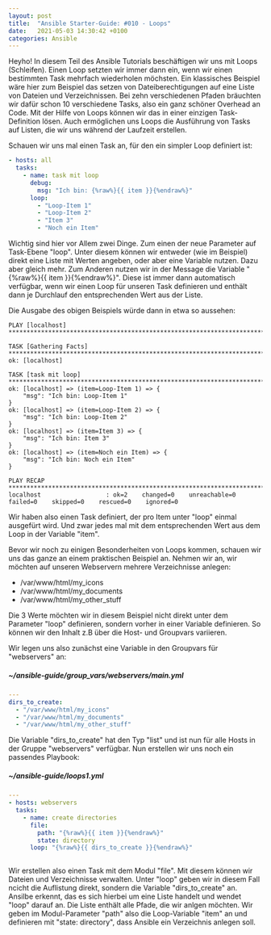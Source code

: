 ```yaml
---
layout: post
title:  "Ansible Starter-Guide: #010 - Loops"
date:   2021-05-03 14:30:42 +0100
categories: Ansible
---
```


Heyho! In diesem Teil des Ansible Tutorials beschäftigen wir uns mit Loops (Schleifen). Einen Loop setzten wir immer dann ein, wenn wir einen bestimmten Task
mehrfach wiederholen möchsten. Ein klassisches Beispiel wäre hier zum Beispiel das setzen von Dateiberechtigungen auf eine Liste von Dateien und Verzeichnissen. Bei zehn verschiedenen Pfaden bräuchten wir dafür schon 10 verschiedene Tasks, also ein ganz schöner Overhead an Code. Mit der Hilfe von Loops können wir das in einer einzigen Task-Definition lösen. Auch ermöglichen uns Loops die Ausführung von Tasks auf Listen, die wir uns während der Laufzeit erstellen.

Schauen wir uns mal einen Task an, für den ein simpler Loop definiert ist:

```yaml
- hosts: all
  tasks:
    - name: task mit loop
      debug: 
        msg: "Ich bin: {%raw%}{{ item }}{%endraw%}"
      loop:
        - "Loop-Item 1"
        - "Loop-Item 2"
        - "Item 3"
        - "Noch ein Item"
```
<!-- excerpt-end -->

Wichtig sind hier vor Allem zwei Dinge. Zum einen der neue Parameter auf Task-Ebene "loop". Unter diesem können wir entweder (wie im Beispiel) direkt eine Liste mit Werten angeben, oder aber eine Variable nutzen. Dazu aber gleich mehr. Zum Anderen nutzen wir in der Message die Variable "{%raw%}{{ item }}{%endraw%}". Diese ist immer dann automatisch verfügbar, wenn wir einen Loop für unseren Task definieren und enthält dann je Durchlauf den entsprechenden Wert aus der Liste. 

Die Ausgabe des obigen Beispiels würde dann in etwa so aussehen:

```
PLAY [localhost] ********************************************************************************************************************************************************

TASK [Gathering Facts] **************************************************************************************************************************************************
ok: [localhost]

TASK [task mit loop] ****************************************************************************************************************************************************
ok: [localhost] => (item=Loop-Item 1) => {
    "msg": "Ich bin: Loop-Item 1"
}
ok: [localhost] => (item=Loop-Item 2) => {
    "msg": "Ich bin: Loop-Item 2"
}
ok: [localhost] => (item=Item 3) => {
    "msg": "Ich bin: Item 3"
}
ok: [localhost] => (item=Noch ein Item) => {
    "msg": "Ich bin: Noch ein Item"
}

PLAY RECAP **************************************************************************************************************************************************************
localhost                  : ok=2    changed=0    unreachable=0    failed=0    skipped=0    rescued=0    ignored=0  
```

Wir haben also einen Task definiert, der pro Item unter "loop" einmal ausgefürt wird. Und zwar jedes mal mit dem entsprechenden Wert aus dem Loop in der Variable "item".

Bevor wir noch zu einigen Besonderheiten von Loops kommen, schauen wir uns das ganze an einem praktischen Beispiel an. Nehmen wir an, wir möchten auf unseren Webservern mehrere Verzeichnisse anlegen: 

* /var/www/html/my_icons
* /var/www/html/my_documents
* /var/www/html/my_other_stuff

Die 3 Werte möchten wir in diesem Beispiel nicht direkt unter dem Parameter "loop" definieren, sondern vorher in einer Variable definieren. So können wir den Inhalt z.B über die Host- und Groupvars variieren. 

Wir legen uns also zunächst eine Variable in den Groupvars für "webservers" an:

##### ~/ansible-guide/group_vars/webservers/main.yml
```yaml
---
dirs_to_create: 
  - "/var/www/html/my_icons"
  - "/var/www/html/my_documents"
  - "/var/www/html/my_other_stuff"
```

Die Variable "dirs_to_create" hat den Typ "list" und ist nun für alle Hosts in der Gruppe "webservers" verfügbar. Nun erstellen wir uns noch ein passendes Playbook:

##### ~/ansible-guide/loops1.yml
``` yaml
---
- hosts: webservers
  tasks:
    - name: create directories
      file:
        path: "{%raw%}{{ item }}{%endraw%}"
        state: directory
      loop: "{%raw%}{{ dirs_to_create }}{%endraw%}"
      
```

Wir erstellen also einen Task mit dem Modul "file". Mit diesem können wir Dateien und Verzeichnisse verwalten. Unter "loop" geben wir in diesem Fall ncicht die Auflistung direkt, sondern die Variable "dirs_to_create" an. Ansilbe erkennt, das es sich hierbei um eine Liste handelt und wendet "loop" darauf an. Die Liste enthält alle Pfade, die wir anlgen möchten. Wir geben im Modul-Parameter "path" also die Loop-Variable "item" an und definieren mit "state: directory", dass Ansible ein Verzeichnis anlegen soll.
